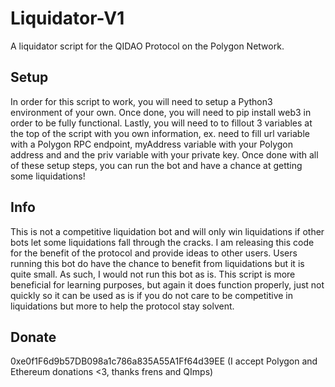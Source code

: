 # Liquidator-V1
A liquidator script for the QIDAO Protocol on the Polygon Network.


## Setup
In order for this script to work, you will need to setup a Python3 environment of your own. Once done, you will need to pip install web3 in order to be fully functional. Lastly, you will need to to fillout 3 variables at the top of the script with you own information, ex. need to fill url variable with a Polygon RPC endpoint, myAddress variable with your Polygon address and and the priv variable with your private key. Once done with all of these setup steps, you can run the bot and have a chance at getting some liquidations!


## Info
This is not a competitive liquidation bot and will only win liquidations if other bots let some liquidations fall through the cracks. I am releasing this code for the benefit of the protocol and provide ideas to other users. Users running this bot do have the chance to benefit from liquidations but it is quite small. As such, I would not run this bot as is. This script is more beneficial for learning purposes, but again it does function properly, just not quickly so it can be used as is if you do not care to be competitive in liquidations but more to help the protocol stay solvent. 


## Donate
0xe0f1F6d9b57DB098a1c786a835A55A1Ff64d39EE (I accept Polygon and Ethereum donations <3, thanks frens and QImps)

